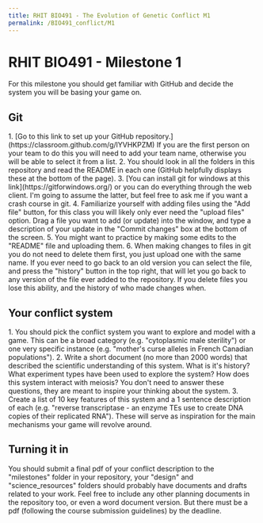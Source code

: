 ```yaml
---
title: RHIT BIO491 - The Evolution of Genetic Conflict M1
permalink: /BIO491_conflict/M1
---
```

 
<h1>RHIT BIO491 - Milestone 1</h1>

For this milestone you should get familiar with GitHub and decide the system you will be basing your game on. 

<h2> Git </h2>
1. [Go to this link to set up your GitHub repository.](https://classroom.github.com/g/lYVHKPZM) If you are the first person on your team to do this you will need to add your team name, otherwise you will be able to select it from a list. 
2. You should look in all the folders in this repository and read the README in each one (GitHub helpfully displays these at the bottom of the page). 
3. [You can install git for windows at this link](https://gitforwindows.org/) or you can do everything through the web client. I'm going to assume the latter, but feel free to ask me if you want a crash course in git.
4. Familiarize yourself with adding files using the "Add file" button, for this class you will likely only ever need the "upload files" option. Drag a file you want to add (or update) into the window, and type a description of your update in the "Commit changes" box at the bottom of the screen. 
5. You might want to practice by making some edits to the "README" file and uploading them. 
6. When making changes to files in git you do not need to delete them first, you just upload one with the same name. If you ever need to go back to an old version you can select the file, and press the "history" button in the top right, that will let you go back to any version of the file ever added to the repository. If you delete files you lose this ability, and the history of who made changes when.

<h2> Your conflict system </h2>
1. You should pick the conflict system you want to explore and model with a game. This can be a broad category (e.g. "cytoplasmic male sterility") or one very specific instance (e.g. "mother's curse alleles in French Canadian populations").
2. Write a short document (no more than 2000 words) that described the scientific understanding of this system. What is it's history? What experiment types have been used to explore the system? How does this system interact with meiosis? You don't need to answer these questions, they are meant to inspire your thinking about the system.
3. Create a list of 10 key features of this system and a 1 sentence description of each (e.g. "reverse transcriptase - an enzyme TEs use to create DNA copies of their replicated RNA"). These will serve as inspiration for the main mechanisms your game will revolve around.

<h2>Turning it in</h2>
You should submit a final pdf of your conflict description to the "milestones" folder in your repository, your "design" and "science_resources" folders should probably have documents and drafts related to your work. Feel free to include any other planning documents in the repository too, or even a word document version. But there must be a pdf (following the course submission guidelines) by the deadline.